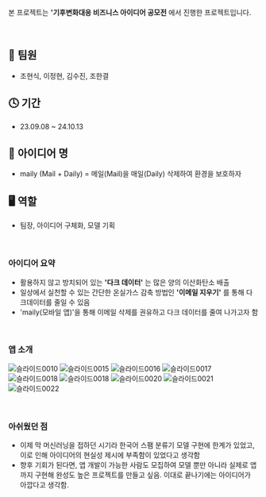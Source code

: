 본 프로젝트는 **'기후변화대응 비즈니스 아이디어 공모전** 에서 진행한 프로젝트입니다. 

<br/>

## 👬 팀원
- 조현식, 이정현, 김수진, 조한결

## 🕓 기간
- 23.09.08 ~ 24.10.13

## 📑 아이디어 명
- maily (Mail + Daily) = 메일(Mail)을 매일(Daily) 삭제하여 환경을 보호하자

## 🖥 역할 
- 팀장, 아이디어 구체화, 모델 기획

<br/> 

### 아이디어 요약
- 활용하지 않고 방치되어 있는 **'다크 데이터'** 는 많은 양의 이산화탄소 배출
- 일상에서 실천할 수 있는 간단한 온실가스 감축 방법인 **'이메일 지우기'** 를 통해 다크데이터를 줄일 수 있음
- 'maily(모바일 앱)'을 통해 이메일 삭제를 권유하고 다크 데이터를 줄여 나가고자 함

<br/> 

### 앱 소개
![슬라이드0010](https://github.com/hsjo827/Competition/assets/133327403/7804a545-9d46-414c-ae2f-af3868efd6b8)
![슬라이드0015](https://github.com/hsjo827/Competition/assets/133327403/67c5b03d-f1a1-41b0-af6d-32e100dd73fd)
![슬라이드0016](https://github.com/hsjo827/Competition/assets/133327403/64664d5a-2713-4790-a52b-a73de6591135)
![슬라이드0017](https://github.com/hsjo827/Competition/assets/133327403/b7c9bfce-076b-4a09-a082-cdabac4d0208)
![슬라이드0018](https://github.com/hsjo827/Competition/assets/133327403/cbd61223-1be7-4168-8a2c-6474daacfdae)
![슬라이드0018](https://github.com/hsjo827/Competition/assets/133327403/8af20780-a553-4e7d-ae04-161c144a56fc)
![슬라이드0020](https://github.com/hsjo827/Competition/assets/133327403/69daa929-2684-4386-b4b1-ce4a43bb82e1)
![슬라이드0021](https://github.com/hsjo827/Competition/assets/133327403/e2f59dcb-b3dd-4b95-b0df-570fba0cd38f)
![슬라이드0022](https://github.com/hsjo827/Competition/assets/133327403/6874d057-0e83-47d4-b747-85fb2a292609)


<br/> 

### 아쉬웠던 점
- 이제 막 머신러닝을 접하던 시기라 한국어 스팸 분류기 모델 구현에 한계가 있었고, 이로 인해 아이디어의 현실성 제시에 부족함이 있었다고 생각함 
- 향후 기회가 된다면, 앱 개발이 가능한 사람도 모집하여 모델 뿐만 아니라 실제로 앱까지 구현해 완성도 높은 프로젝트를 만들고 싶음. 이대로 끝나기에는 아이디어가 아깝다고 생각함.

